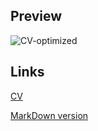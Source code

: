 ## Preview
![CV-optimized](https://github.com/user-attachments/assets/c108ad9f-0f82-4222-9004-43f62d573049)

## Links
[CV](https://andreizpgh.github.io/rsschool-cv/)

[MarkDown version](https://andreizpgh.github.io/rsschool-cv/cv)
